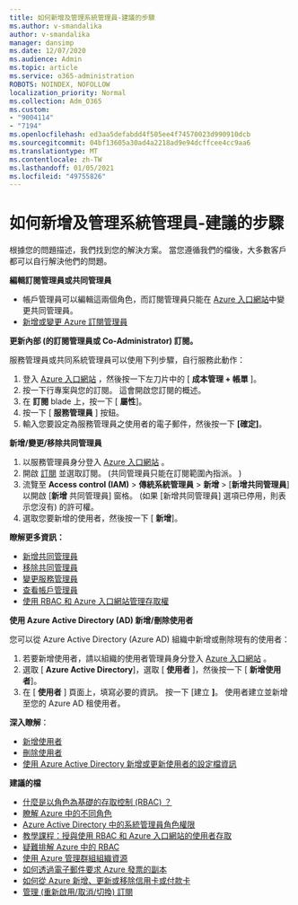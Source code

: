 ```yaml
---
title: 如何新增及管理系統管理員-建議的步驟
ms.author: v-smandalika
author: v-smandalika
manager: dansimp
ms.date: 12/07/2020
ms.audience: Admin
ms.topic: article
ms.service: o365-administration
ROBOTS: NOINDEX, NOFOLLOW
localization_priority: Normal
ms.collection: Adm_O365
ms.custom:
- "9004114"
- "7194"
ms.openlocfilehash: ed3aa5defabdd4f505ee4f74570023d990910dcb
ms.sourcegitcommit: 04bf13605a30ad4a2218ad9e94dcffcee4cc9aa6
ms.translationtype: MT
ms.contentlocale: zh-TW
ms.lasthandoff: 01/05/2021
ms.locfileid: "49755826"
---
```

# <a name="how-to-add-and-manage-administrators---recommended-steps"></a>如何新增及管理系統管理員-建議的步驟

根據您的問題描述，我們找到您的解決方案。 當您遵循我們的檔後，大多數客戶都可以自行解決他們的問題。

**編輯訂閱管理員或共同管理員**

- 帳戶管理員可以編輯這兩個角色，而訂閱管理員只能在 [Azure 入口網站](https://ms.portal.azure.com/#home)中變更共同管理員。
- [新增或變更 Azure 訂閱管理員](https://docs.microsoft.com/azure/cost-management-billing/manage/add-change-subscription-administrator)

**更新內部 (的訂閱管理員或 Co-Administrator) 訂閱。**

服務管理員或共同系統管理員可以使用下列步驟，自行服務此動作：

1. 登入 [Azure 入口網站](https://ms.portal.azure.com/#home) ，然後按一下左刀片中的 [ **成本管理 + 帳單** ]。
2. 按一下行專案與您的訂閱。 這會開啟您訂閱的概述。
3. 在 **訂閱** blade 上，按一下 [ **屬性**]。 
4. 按一下 [ **服務管理員** ] 按鈕。
5. 輸入您要設定為服務管理員之使用者的電子郵件，然後按一下 **[確定]**。

**新增/變更/移除共同管理員**

1. 以服務管理員身分登入 [Azure 入口網站](https://ms.portal.azure.com/#home) 。
2. 開啟 [訂閱](https://ms.portal.azure.com/#blade/Microsoft_Azure_Billing/SubscriptionsBlade) 並選取訂閱。  (共同管理員只能在訂閱範圍內指派。 ) 
3. 流覽至 **Access control (IAM)**  >  **傳統系統管理員**  >  **新增**  >  [**新增共同管理員**] 以開啟 [**新增** 共同管理員] 窗格。 (如果 [新增共同管理員] 選項已停用，則表示您沒有) 的許可權。
4. 選取您要新增的使用者，然後按一下 [ **新增**]。

**瞭解更多資訊：**
- [新增共同管理員](https://docs.microsoft.com/azure/role-based-access-control/classic-administrators)
- [移除共同管理員](https://docs.microsoft.com/azure/role-based-access-control/classic-administrators)
- [變更服務管理員](https://docs.microsoft.com/azure/role-based-access-control/classic-administrators)
- [查看帳戶管理員](https://docs.microsoft.com/azure/role-based-access-control/classic-administrators)
- [使用 RBAC 和 Azure 入口網站管理存取權](https://docs.microsoft.com/azure/role-based-access-control/role-assignments-portal)

**使用 Azure Active Directory (AD) 新增/刪除使用者**

您可以從 Azure Active Directory (Azure AD) 組織中新增或刪除現有的使用者：

1. 若要新增使用者，請以組織的使用者管理員身分登入 [Azure 入口網站](https://ms.portal.azure.com/#home) 。
2. 選取 [ **Azure Active Directory**]，選取 [ **使用者** ]，然後按一下 [ **新增使用者**]。
3. 在 [ **使用者** ] 頁面上，填寫必要的資訊。 按一下 [建立 **]**。 使用者建立並新增至您的 Azure AD 租使用者。

**深入瞭解**：

- [新增使用者](https://docs.microsoft.com/azure/active-directory/fundamentals/add-users-azure-active-directory)
- [刪除使用者](https://docs.microsoft.com/azure/active-directory/fundamentals/add-users-azure-active-directory)
- [使用 Azure Active Directory 新增或更新使用者的設定檔資訊](https://docs.microsoft.com/azure/active-directory/fundamentals/active-directory-users-profile-azure-portal)

**建議的檔**

- [什麼是以角色為基礎的存取控制 (RBAC) ？](https://docs.microsoft.com/azure/role-based-access-control/overview)
- [瞭解 Azure 中的不同角色](https://docs.microsoft.com/azure/role-based-access-control/rbac-and-directory-admin-roles)
- [Azure Active Directory 中的系統管理員角色權限](https://docs.microsoft.com/azure/active-directory/roles/permissions-reference)
- [教學課程：授與使用 RBAC 和 Azure 入口網站的使用者存取](https://docs.microsoft.com/azure/role-based-access-control/quickstart-assign-role-user-portal)
- [疑難排解 Azure 中的 RBAC](https://docs.microsoft.com/azure/role-based-access-control/troubleshooting)
- [使用 Azure 管理群組組織資源](https://docs.microsoft.com/azure/governance/management-groups/overview)
- [如何透過電子郵件要求 Azure 發票的副本](https://azure.microsoft.com/en-us/blog/azure-email-invoices/)
- [如何從 Azure 新增、更新或移除信用卡或付款卡](https://docs.microsoft.com/azure/cost-management-billing/manage/change-credit-card)
- [管理 (重新啟用/取消/切換) 訂閱](https://docs.microsoft.com/azure/cost-management-billing/manage/subscription-disabled)



